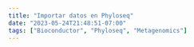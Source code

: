 ```yaml
---
title: "Importar datos en Phyloseq"
date: "2023-05-24T21:48:51-07:00"
tags: ["Bioconductor", "Phyloseq", "Metagenomics"]
---
```


